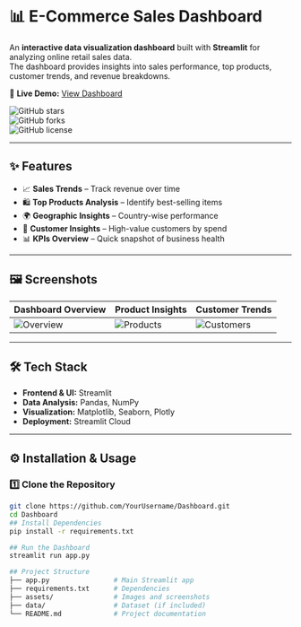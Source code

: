 # 📊 E-Commerce Sales Dashboard  

An **interactive data visualization dashboard** built with **Streamlit** for analyzing online retail sales data.  
The dashboard provides insights into sales performance, top products, customer trends, and revenue breakdowns.  

🔗 **Live Demo:** [View Dashboard](https://dashboard-dwj8e2xgufkbaelhtjgzgc.streamlit.app/)  

![GitHub stars](https://img.shields.io/github/stars/YourUsername/Dashboard?style=social)  
![GitHub forks](https://img.shields.io/github/forks/YourUsername/Dashboard?style=social)  
![GitHub license](https://img.shields.io/github/license/YourUsername/Dashboard)  

---

## ✨ Features  

- 📈 **Sales Trends** – Track revenue over time  
- 🛍 **Top Products Analysis** – Identify best-selling items  
- 🌍 **Geographic Insights** – Country-wise performance  
- 👥 **Customer Insights** – High-value customers by spend  
- 📊 **KPIs Overview** – Quick snapshot of business health  

---

## 🖼 Screenshots  

| Dashboard Overview | Product Insights | Customer Trends |  
|--------------------|------------------|-----------------|  
| ![Overview](assets/dashboard_preview.png) | ![Products](assets/products_preview.png) | ![Customers](assets/customers_preview.png) |  

---

## 🛠 Tech Stack  

- **Frontend & UI:** Streamlit  
- **Data Analysis:** Pandas, NumPy  
- **Visualization:** Matplotlib, Seaborn, Plotly  
- **Deployment:** Streamlit Cloud  

---

## ⚙️ Installation & Usage  

### 1️⃣ Clone the Repository  
```bash
git clone https://github.com/YourUsername/Dashboard.git
cd Dashboard
## Install Dependencies
pip install -r requirements.txt

## Run the Dashboard
streamlit run app.py

## Project Structure
├── app.py                # Main Streamlit app  
├── requirements.txt      # Dependencies  
├── assets/               # Images and screenshots  
├── data/                 # Dataset (if included)  
└── README.md             # Project documentation  






